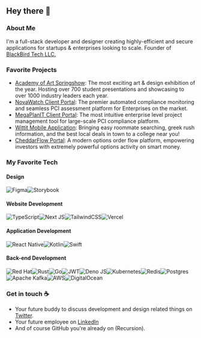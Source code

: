 ## Hey there 👋



### About Me

I'm a full-stack developer and designer creating highly-efficient and secure applications for startups & enterprises looking to scale. Founder of [BlackBird Tech LLC.](https://www.blackbirdtech.io/)


### Favorite Projects

- [Academy of Art Springshow](https://dub.sh/aa-springshow): The most exciting art & design exhibition of the year. Hosting over 700 student presentations and showcasing to over 1000 industry leaders each year.
- [NovaWatch Client Portal](https://dub.sh/novawatch): The premier automated compliance monitoring and seamless PCI assessment platform for Enterprises on the market.
- [MegaPlanIT Client Portal](https://dub.sh/megaplanit): The most intuitive enterprise level project management tool for large-scale PCI compliance platform.
- [Wittit Mobile Application](https://dub.sh/wittit): Bringing easy roommate searching, greek rush information, and the best local deals in town to a college near you!
- [CheddarFlow Portal](https://dub.sh/cheddarflow): A modern options order flow platform, empowering investors with extremely powerful options activity on smart money.


### My Favorite Tech


#### Design

![Figma](https://img.shields.io/badge/figma-%23F24E1E.svg?style=for-the-badge&logo=figma&logoColor=white)![Storybook](https://img.shields.io/badge/-Storybook-FF4785?style=for-the-badge&logo=storybook&logoColor=white)


#### Website Development

![TypeScript](https://img.shields.io/badge/typescript-%23007ACC.svg?style=for-the-badge&logo=typescript&logoColor=white)![Next JS](https://img.shields.io/badge/Next-black?style=for-the-badge&logo=next.js&logoColor=white)![TailwindCSS](https://img.shields.io/badge/tailwindcss-%2338B2AC.svg?style=for-the-badge&logo=tailwind-css&logoColor=white)![Vercel](https://img.shields.io/badge/vercel-%23000000.svg?style=for-the-badge&logo=vercel&logoColor=white)


#### Application Development

![React Native](https://img.shields.io/badge/react_native-%2320232a.svg?style=for-the-badge&logo=react&logoColor=%2361DAFB)![Kotlin](https://img.shields.io/badge/kotlin-%237F52FF.svg?style=for-the-badge&logo=kotlin&logoColor=white)![Swift](https://img.shields.io/badge/swift-F54A2A?style=for-the-badge&logo=swift&logoColor=white)


#### Back-end Development

![Red Hat](https://img.shields.io/badge/Red%20Hat-EE0000?style=for-the-badge&logo=redhat&logoColor=white)![Rust](https://img.shields.io/badge/rust-%23000000.svg?style=for-the-badge&logo=rust&logoColor=white)![Go](https://img.shields.io/badge/go-%2300ADD8.svg?style=for-the-badge&logo=go&logoColor=white)![JWT](https://img.shields.io/badge/JWT-black?style=for-the-badge&logo=JSON%20web%20tokens)![Deno JS](https://img.shields.io/badge/deno%20js-000000?style=for-the-badge&logo=deno&logoColor=white)![Kubernetes](https://img.shields.io/badge/kubernetes-%23326ce5.svg?style=for-the-badge&logo=kubernetes&logoColor=white)![Redis](https://img.shields.io/badge/redis-%23DD0031.svg?style=for-the-badge&logo=redis&logoColor=white)![Postgres](https://img.shields.io/badge/postgres-%23316192.svg?style=for-the-badge&logo=postgresql&logoColor=white)![Apache Kafka](https://img.shields.io/badge/Apache%20Kafka-000?style=for-the-badge&logo=apachekafka)![AWS](https://img.shields.io/badge/AWS-%23FF9900.svg?style=for-the-badge&logo=amazon-aws&logoColor=white)![DigitalOcean](https://img.shields.io/badge/DigitalOcean-%230167ff.svg?style=for-the-badge&logo=digitalOcean&logoColor=white)


### Get in touch ☕

- Your future buddy to discuss development and design related things on [Twitter](https://twitter.com/IAmDanteKelly/).
- Your future employee on [LinkedIn](https://www.linkedin.com/in/dantekelly/)
- And of course GitHub you're already on (Recursion).
